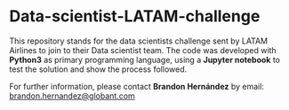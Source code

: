# Data-scientist-LATAM-challenge

This repository stands for the data scientists challenge sent by LATAM Airlines to join to their Data scientist team. 
The code was developed with **Python3** as primary programming language, using a **Jupyter notebook** to test the solution and show the process followed. 

For further information, please contact **Brandon Hernández** by email: [brandon.hernandez@globant.com](brandon.hernandez@globant.com)
